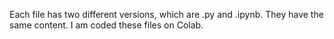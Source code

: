 Each file has two different versions, which are .py and .ipynb. They have the same content.
I am coded these files on Colab.
